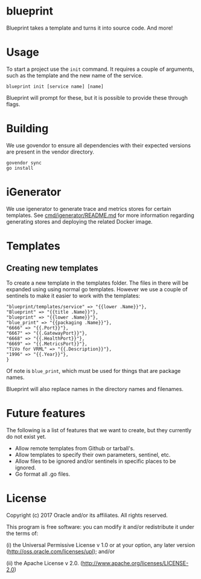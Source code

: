 # blueprint

Blueprint takes a template and turns it into source code. And more!

# Usage

To start a project use the `init` command. It requires a couple of arguments,
such as the template and the new name of the service.

```
blueprint init [service name] [name]
```

Blueprint will prompt for these, but it is possible to provide these through
flags.

# Building

We use govendor to ensure all dependencies with their expected versions are
present in the vendor directory.

```
govendor sync
go install
```

# iGenerator

We use igenerator to generate trace and metrics stores for certain templates.
See [cmd/igenerator/README.md](cmd/igenerator/README.md) for more information
regarding generating stores and deploying the related Docker image.

# Templates

## Creating new templates

To create a new template in the templates folder. The files in there
will be expanded using using normal go templates. However we use a couple of
sentinels to make it easier to work with the templates:

```
"blueprint/templates/service" => "{{lower .Name}}"},
"Blueprint" => "{{title .Name}}"},
"blueprint" => "{{lower .Name}}"},
"blue_print" => "{{packaging .Name}}"},
"6666" => "{{.Port}}"},
"6667" => "{{.GatewayPort}}"},
"6668" => "{{.HealthPort}}"},
"6669" => "{{.MetricsPort}}"},
"TiVo for VRML" => "{{.Description}}"},
"1996" => "{{.Year}}"},
}
```

Of note is `blue_print`, which must be used for things that are package names.

Blueprint will also replace names in the directory names and filenames.

# Future features

The following is a list of features that we want to create, but they currently
do not exist yet.

- Allow remote templates from Github or tarball's.
- Allow templates to specify their own parameters, sentinel, etc.
- Allow files to be ignored and/or sentinels in specific places to be ignored.
- Go format all .go files.

# License

Copyright (c) 2017 Oracle and/or its affiliates.  All rights reserved.

This program is free software: you can modify it and/or redistribute it under
the terms of:

(i)  the Universal Permissive License v 1.0 or at your option, any
     later version (<http://oss.oracle.com/licenses/upl>); and/or

(ii) the Apache License v 2.0. (<http://www.apache.org/licenses/LICENSE-2.0>)
